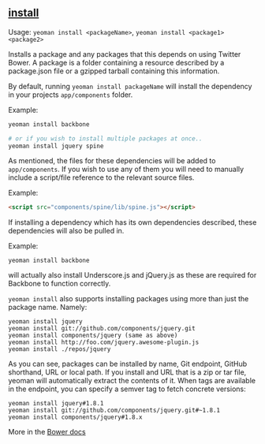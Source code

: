 ## <a href="#install" name="install">install</a>

Usage: `yeoman install <packageName>`, `yeoman install <package1> <package2>`

Installs a package and any packages that this depends on using Twitter Bower. A package is a folder containing a resource described by a package.json file or a gzipped tarball containing this information.

By default, running `yeoman install packageName` will install the dependency in your projects `app/components` folder.

Example:

```sh
yeoman install backbone

# or if you wish to install multiple packages at once..
yeoman install jquery spine
```

As mentioned, the files for these dependencies will be added to `app/components`. If you wish to use any of them you will need to manually include a script/file reference to the relevant source files.

Example:

```html
<script src="components/spine/lib/spine.js"></script>
```

If installing a dependency which has its own dependencies described, these dependencies will also be pulled in.

Example:

    yeoman install backbone

will actually also install Underscore.js and jQuery.js as these are required for Backbone to function correctly.

`yeoman install` also supports installing packages using more than just the package name. Namely:

    yeoman install jquery
    yeoman install git://github.com/components/jquery.git
    yeoman install components/jquery (same as above)
    yeoman install http://foo.com/jquery.awesome-plugin.js
    yeoman install ./repos/jquery

As you can see, packages can be installed by name, Git endpoint, GitHub shorthand, URL or local path. If you install and URL that is a zip or tar file, yeoman will automatically extract the contents of it. When tags are available in the endpoint, you can specify a semver tag to fetch concrete versions:

    yeoman install jquery#1.8.1
    yeoman install git://github.com/components/jquery.git#~1.8.1
    yeoman install components/jquery#1.8.x

More in the [Bower docs](https://github.com/twitter/bower/blob/master/README.md#usage)
